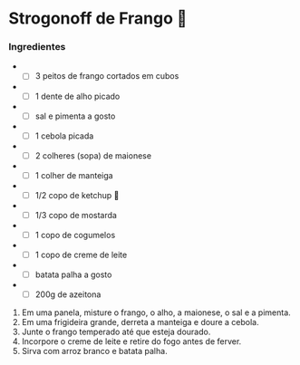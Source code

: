 # Strogonoff de Frango :chicken:

### Ingredientes

* - [ ] 3 peitos de frango cortados em cubos 
* - [ ] 1 dente de alho picado 
* - [ ] sal e pimenta a gosto
* - [ ] 1 cebola picada
* - [ ] 2 colheres (sopa) de maionese
* - [ ] 1 colher de manteiga
* - [ ] 1/2 copo de ketchup :tomato:	
* - [ ] 1/3 copo de mostarda
* - [ ] 1 copo de cogumelos
* - [ ] 1 copo de creme de leite
* - [ ] batata palha a gosto
* - [ ] 200g de azeitona 

1. Em uma panela, misture o frango, o alho, a maionese, o sal e a pimenta. 
2. Em uma frigideira grande, derreta a manteiga e doure a cebola.
3. Junte o frango temperado até que esteja dourado.
4. Incorpore o creme de leite e retire do fogo antes de ferver.
5. Sirva com arroz branco e batata palha.